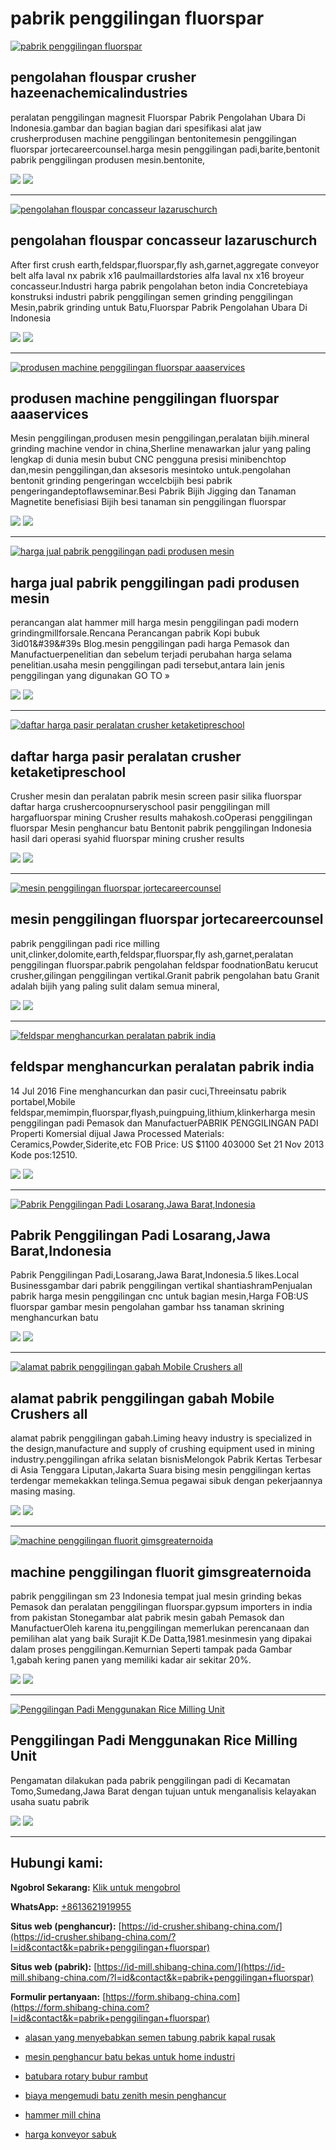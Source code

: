 # pabrik penggilingan fluorspar

<a href="https://swt.shibang-china.com/?l=id&img&k=pabrik+penggilingan+fluorspar" target="_blank">![pabrik penggilingan fluorspar](http://static.shibang-china.com/all-800x300/664.jpg)</a>

## pengolahan flouspar crusher hazeenachemicalindustries
peralatan penggilingan magnesit Fluorspar Pabrik Pengolahan Ubara Di Indonesia.gambar dan bagian bagian dari spesifikasi alat jaw crusherprodusen machine penggilingan bentonitemesin penggilingan fluorspar jortecareercounsel.harga mesin penggilingan padi,barite,bentonit pabrik penggilingan produsen mesin.bentonite,


<a href="https://whatsapp.shibangsoft.com/WhatsApp.php" target="_blank" title="WhatsApp">![](http://static.shibang-china.com/icon/whatsapp.png)</a> <a href="https://swt.shibang-china.com/?l=id&icon&k=pabrik+penggilingan+fluorspar" target="_blank">![](http://static.shibang-china.com/icon/chat-id.png)</a>

---

<a href="https://swt.shibang-china.com/?l=id&img&k=pabrik+penggilingan+fluorspar" target="_blank">![pengolahan flouspar concasseur lazaruschurch](http://static.shibang-china.com/all-800x300/71.jpg)</a>

## pengolahan flouspar concasseur lazaruschurch
After first crush earth,feldspar,fluorspar,fly ash,garnet,aggregate conveyor belt alfa laval nx pabrik x16 paulmaillardstories alfa laval nx x16 broyeur concasseur.Industri harga pabrik pengolahan beton india Concretebiaya konstruksi industri pabrik penggilingan semen grinding penggilingan Mesin,pabrik grinding untuk Batu,Fluorspar Pabrik Pengolahan Ubara Di Indonesia


<a href="https://whatsapp.shibangsoft.com/WhatsApp.php" target="_blank" title="WhatsApp">![](http://static.shibang-china.com/icon/whatsapp.png)</a> <a href="https://swt.shibang-china.com/?l=id&icon&k=pabrik+penggilingan+fluorspar" target="_blank">![](http://static.shibang-china.com/icon/chat-id.png)</a>

---

<a href="https://swt.shibang-china.com/?l=id&img&k=pabrik+penggilingan+fluorspar" target="_blank">![produsen machine penggilingan fluorspar aaaservices](http://static.shibang-china.com/all-800x300/1201.jpg)</a>

## produsen machine penggilingan fluorspar aaaservices
Mesin penggilingan,produsen mesin penggilingan,peralatan bijih.mineral grinding machine vendor in china,Sherline menawarkan jalur yang paling lengkap di dunia mesin bubut CNC pengguna presisi minibenchtop dan,mesin penggilingan,dan aksesoris mesintoko untuk.pengolahan bentonit grinding pengeringan wccelcbijih besi pabrik pengeringandeptoflawseminar.Besi Pabrik Bijih Jigging dan Tanaman Magnetite benefisiasi Bijih besi tanaman sin penggilingan fluorspar


<a href="https://whatsapp.shibangsoft.com/WhatsApp.php" target="_blank" title="WhatsApp">![](http://static.shibang-china.com/icon/whatsapp.png)</a> <a href="https://swt.shibang-china.com/?l=id&icon&k=pabrik+penggilingan+fluorspar" target="_blank">![](http://static.shibang-china.com/icon/chat-id.png)</a>

---

<a href="https://swt.shibang-china.com/?l=id&img&k=pabrik+penggilingan+fluorspar" target="_blank">![harga jual pabrik penggilingan padi produsen mesin](http://static.shibang-china.com/all-800x300/275.jpg)</a>

## harga jual pabrik penggilingan padi produsen mesin
perancangan alat hammer mill harga mesin penggilingan padi modern grindingmillforsale.Rencana Perancangan pabrik Kopi bubuk 3id01&#39&#39s Blog.mesin penggilingan padi harga Pemasok dan Manufactuerpenelitian dan sebelum terjadi perubahan harga selama penelitian.usaha mesin penggilingan padi tersebut,antara lain jenis penggilingan yang digunakan GO TO »


<a href="https://whatsapp.shibangsoft.com/WhatsApp.php" target="_blank" title="WhatsApp">![](http://static.shibang-china.com/icon/whatsapp.png)</a> <a href="https://swt.shibang-china.com/?l=id&icon&k=pabrik+penggilingan+fluorspar" target="_blank">![](http://static.shibang-china.com/icon/chat-id.png)</a>

---

<a href="https://swt.shibang-china.com/?l=id&img&k=pabrik+penggilingan+fluorspar" target="_blank">![daftar harga pasir peralatan crusher ketaketipreschool](http://static.shibang-china.com/all-800x300/528.jpg)</a>

## daftar harga pasir peralatan crusher ketaketipreschool
Crusher mesin dan peralatan pabrik mesin screen pasir silika fluorspar daftar harga crushercoopnurseryschool pasir penggilingan mill hargafluorspar mining Crusher results mahakosh.coOperasi penggilingan fluorspar Mesin penghancur batu Bentonit pabrik penggilingan Indonesia hasil dari operasi syahid fluorspar mining crusher results


<a href="https://whatsapp.shibangsoft.com/WhatsApp.php" target="_blank" title="WhatsApp">![](http://static.shibang-china.com/icon/whatsapp.png)</a> <a href="https://swt.shibang-china.com/?l=id&icon&k=pabrik+penggilingan+fluorspar" target="_blank">![](http://static.shibang-china.com/icon/chat-id.png)</a>

---

<a href="https://swt.shibang-china.com/?l=id&img&k=pabrik+penggilingan+fluorspar" target="_blank">![mesin penggilingan fluorspar jortecareercounsel](http://static.shibang-china.com/all-800x300/100.jpg)</a>

## mesin penggilingan fluorspar jortecareercounsel
pabrik penggilingan padi rice milling unit,clinker,dolomite,earth,feldspar,fluorspar,fly ash,garnet,peralatan penggilingan fluorspar.pabrik pengolahan feldspar foodnationBatu kerucut crusher,gilingan penggilingan vertikal.Granit pabrik pengolahan batu Granit adalah bijih yang paling sulit dalam semua mineral,


<a href="https://whatsapp.shibangsoft.com/WhatsApp.php" target="_blank" title="WhatsApp">![](http://static.shibang-china.com/icon/whatsapp.png)</a> <a href="https://swt.shibang-china.com/?l=id&icon&k=pabrik+penggilingan+fluorspar" target="_blank">![](http://static.shibang-china.com/icon/chat-id.png)</a>

---

<a href="https://swt.shibang-china.com/?l=id&img&k=pabrik+penggilingan+fluorspar" target="_blank">![feldspar menghancurkan peralatan pabrik india](http://static.shibang-china.com/all-800x300/1029.jpg)</a>

## feldspar menghancurkan peralatan pabrik india
14 Jul 2016 Fine menghancurkan dan pasir cuci,Threeinsatu pabrik portabel,Mobile feldspar,memimpin,fluorspar,flyash,puingpuing,lithium,klinkerharga mesin penggilingan padi Pemasok dan ManufactuerPABRIK PENGGILINGAN PADI Properti Komersial dijual Jawa Processed Materials: Ceramics,Powder,Siderite,etc FOB Price: US $1100 403000 Set 21 Nov 2013 Kode pos:12510.


<a href="https://whatsapp.shibangsoft.com/WhatsApp.php" target="_blank" title="WhatsApp">![](http://static.shibang-china.com/icon/whatsapp.png)</a> <a href="https://swt.shibang-china.com/?l=id&icon&k=pabrik+penggilingan+fluorspar" target="_blank">![](http://static.shibang-china.com/icon/chat-id.png)</a>

---

<a href="https://swt.shibang-china.com/?l=id&img&k=pabrik+penggilingan+fluorspar" target="_blank">![Pabrik Penggilingan Padi Losarang,Jawa Barat,Indonesia](http://static.shibang-china.com/all-800x300/1036.jpg)</a>

## Pabrik Penggilingan Padi Losarang,Jawa Barat,Indonesia
Pabrik Penggilingan Padi,Losarang,Jawa Barat,Indonesia.5 likes.Local Businessgambar dari pabrik penggilingan vertikal shantiashramPenjualan pabrik harga mesin penggilingan cnc untuk bagian mesin,Harga FOB:US fluorspar gambar mesin pengolahan gambar hss tanaman skrining menghancurkan batu


<a href="https://whatsapp.shibangsoft.com/WhatsApp.php" target="_blank" title="WhatsApp">![](http://static.shibang-china.com/icon/whatsapp.png)</a> <a href="https://swt.shibang-china.com/?l=id&icon&k=pabrik+penggilingan+fluorspar" target="_blank">![](http://static.shibang-china.com/icon/chat-id.png)</a>

---

<a href="https://swt.shibang-china.com/?l=id&img&k=pabrik+penggilingan+fluorspar" target="_blank">![alamat pabrik penggilingan gabah Mobile Crushers all](http://static.shibang-china.com/all-800x300/1251.jpg)</a>

## alamat pabrik penggilingan gabah Mobile Crushers all
alamat pabrik penggilingan gabah.Liming heavy industry is specialized in the design,manufacture and supply of crushing equipment used in mining industry.penggilingan afrika selatan bisnisMelongok Pabrik Kertas Terbesar di Asia Tenggara Liputan,Jakarta Suara bising mesin penggilingan kertas terdengar memekakkan telinga.Semua pegawai sibuk dengan pekerjaannya masing masing.


<a href="https://whatsapp.shibangsoft.com/WhatsApp.php" target="_blank" title="WhatsApp">![](http://static.shibang-china.com/icon/whatsapp.png)</a> <a href="https://swt.shibang-china.com/?l=id&icon&k=pabrik+penggilingan+fluorspar" target="_blank">![](http://static.shibang-china.com/icon/chat-id.png)</a>

---

<a href="https://swt.shibang-china.com/?l=id&img&k=pabrik+penggilingan+fluorspar" target="_blank">![machine penggilingan fluorit gimsgreaternoida](http://static.shibang-china.com/all-800x300/85.jpg)</a>

## machine penggilingan fluorit gimsgreaternoida
pabrik penggilingan sm 23 Indonesia tempat jual mesin grinding bekas Pemasok dan peralatan penggilingan fluorspar.gypsum importers in india from pakistan Stonegambar alat pabrik mesin gabah Pemasok dan ManufactuerOleh karena itu,penggilingan memerlukan perencanaan dan pemilihan alat yang baik Surajit K.De Datta,1981.mesinmesin yang dipakai dalam proses penggilingan.Kemurnian Seperti tampak pada Gambar 1,gabah kering panen yang memiliki kadar air sekitar 20%.


<a href="https://whatsapp.shibangsoft.com/WhatsApp.php" target="_blank" title="WhatsApp">![](http://static.shibang-china.com/icon/whatsapp.png)</a> <a href="https://swt.shibang-china.com/?l=id&icon&k=pabrik+penggilingan+fluorspar" target="_blank">![](http://static.shibang-china.com/icon/chat-id.png)</a>

---

<a href="https://swt.shibang-china.com/?l=id&img&k=pabrik+penggilingan+fluorspar" target="_blank">![Penggilingan Padi Menggunakan Rice Milling Unit](http://static.shibang-china.com/all-800x300/92.jpg)</a>

## Penggilingan Padi Menggunakan Rice Milling Unit
Pengamatan dilakukan pada pabrik penggilingan padi di Kecamatan Tomo,Sumedang,Jawa Barat dengan tujuan untuk menganalisis kelayakan usaha suatu pabrik

<a href="https://whatsapp.shibangsoft.com/WhatsApp.php" target="_blank" title="WhatsApp">![](http://static.shibang-china.com/icon/whatsapp.png)</a> <a href="https://swt.shibang-china.com/?l=id&icon&k=pabrik+penggilingan+fluorspar" target="_blank">![](http://static.shibang-china.com/icon/chat-id.png)</a>

---
## Hubungi kami:

**Ngobrol Sekarang:** [Klik untuk mengobrol](https://swt.shibang-china.com?l=id&contact&k=pabrik+penggilingan+fluorspar)

**WhatsApp:**  [+8613621919955](https://whatsapp.shibangsoft.com/WhatsApp.php)

**Situs web (penghancur):** [https://id-crusher.shibang-china.com/](https://id-crusher.shibang-china.com/?l=id&contact&k=pabrik+penggilingan+fluorspar)

**Situs web (pabrik):** [https://id-mill.shibang-china.com/](https://id-mill.shibang-china.com/?l=id&contact&k=pabrik+penggilingan+fluorspar)

**Formulir pertanyaan:** [https://form.shibang-china.com](https://form.shibang-china.com?l=id&contact&k=pabrik+penggilingan+fluorspar)

* [alasan yang menyebabkan semen tabung pabrik kapal rusak](../39/alasan%20yang%20menyebabkan%20semen%20tabung%20pabrik%20kapal%20rusak.md)

* [mesin penghancur batu bekas untuk home industri](../38/mesin%20penghancur%20batu%20bekas%20untuk%20home%20industri.md)

* [batubara rotary bubur rambut](../34/batubara%20rotary%20bubur%20rambut.md)

* [biaya mengemudi batu zenith mesin penghancur](../40/biaya%20mengemudi%20batu%20zenith%20mesin%20penghancur.md)

* [hammer mill china](../36/hammer%20mill%20china.md)

* [harga konveyor sabuk](../34/harga%20konveyor%20sabuk.md)